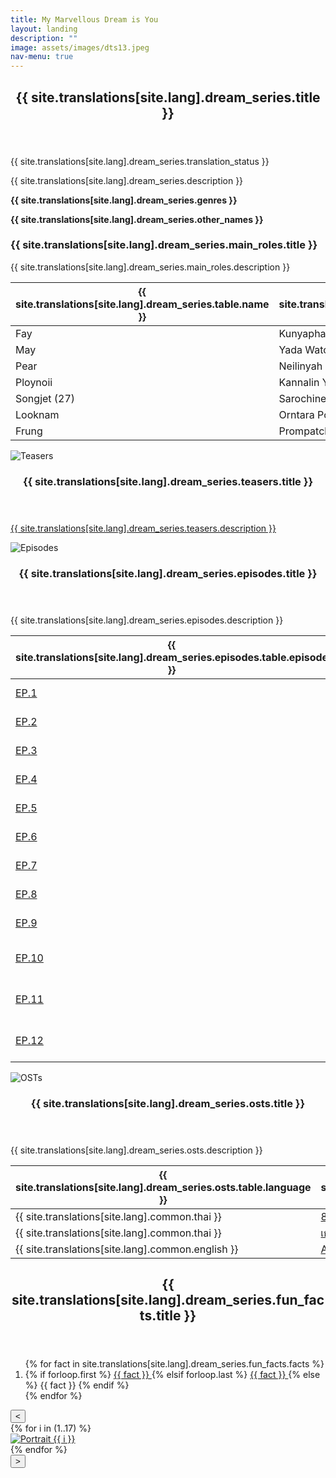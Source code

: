 ```yaml
---
title: My Marvellous Dream is You
layout: landing
description: ""
image: assets/images/dts13.jpeg
nav-menu: true
---
```


<div id="main">
    <section id="one">
        <div class="inner">
            <header class="major">
                <h2>{{ site.translations[site.lang].dream_series.title }}</h2>
            </header>
            <p>{{ site.translations[site.lang].dream_series.translation_status }}</p>
            <p>{{ site.translations[site.lang].dream_series.description }}</p>
            <p><strong>{{ site.translations[site.lang].dream_series.genres }}</strong></p>
            <p><strong>{{ site.translations[site.lang].dream_series.other_names }}</strong></p>
            <h3>{{ site.translations[site.lang].dream_series.main_roles.title }}</h3>
            <p>{{ site.translations[site.lang].dream_series.main_roles.description }}</p>
            <div class="table-wrapper">
                <table>
                    <thead>
                        <tr>
                            <th scope="col">{{ site.translations[site.lang].dream_series.table.name }}</th>
                            <th scope="col">{{ site.translations[site.lang].dream_series.table.full_name }}</th>
                            <th scope="col">{{ site.translations[site.lang].dream_series.table.instagram }}</th>
                            <th scope="col">{{ site.translations[site.lang].dream_series.table.twitter }}</th>
                            <th scope="col">{{ site.translations[site.lang].dream_series.table.tiktok }}</th>
                            <th scope="col">{{ site.translations[site.lang].dream_series.table.hashtag }}</th>
                        </tr>
                    </thead>
                    <tbody>
                        <tr>
                            <td>Fay</td>
                            <td>Kunyaphat Na Nakorn</td>
                            <td><a href="https://www.instagram.com/fay_riezz/">@fay_riezz</a></td>
                            <td><a href="https://x.com/Fay_riezz">@fay_riezz</a></td>
                            <td><a href="https://www.tiktok.com/@fay_riezz">@fay_riezz</a></td>
                            <td>#fay_riezz</td>
                        </tr>
                        <tr>
                            <td>May</td>
                            <td>Yada Watcharamusik</td>
                            <td><a href="https://www.instagram.com/maywyda/">@maywyda</a></td>
                            <td><a href="https://x.com/maywyda">@maywyda</a></td>
                            <td><a href="https://www.tiktok.com/@maywyda">@maywyda</a></td>
                            <td>#maywyda</td>
                        </tr>
                        <tr>
                            <td>Pear</td>
                            <td>Neilinyah Taweearayapat</td>
                            <td><a href="https://www.instagram.com/pearneilinyah/">@pearneilinyah</a></td>
                            <td><a href="https://x.com/pearneilinyah">@pearneilinyah</a></td>
                            <td><a href="https://www.tiktok.com/@pearneilinyah">@pearneilinyah</a></td>
                            <td>#pearneilinyah</td>
                        </tr>
                        <tr>
                            <td>Ploynoii</td>
                            <td>Kannalin Yinghiranphat</td>
                            <td><a href="https://www.instagram.com/ploynoii/">@ploynoii</a></td>
                            <td><a href="https://x.com/ploynoll">@ploynoll</a></td>
                            <td><a href="https://www.tiktok.com/@ploynoiikannalin">@ploynoiikannalin</a></td>
                            <td>#PloynoiiKannalin</td>
                        </tr>
                        <tr>
                            <td>Songjet (27)</td>
                            <td>Sarochinee Pethampai</td>
                            <td><a href="https://www.instagram.com/ssongjet/">@ssongjet</a></td>
                            <td><a href="https://x.com/ssongjet">@ssongjet</a></td>
                            <td><a href="https://www.tiktok.com/@ssongjet">@ssongjet</a></td>
                            <td>#ssongjet</td>
                        </tr>
                        <tr>
                            <td>Looknam</td>
                            <td>Orntara Poolsak</td>
                            <td><a href="https://www.instagram.com/namorntaraaa/">@namorntaraaa</a></td>
                            <td><a href="https://x.com/namorntaraaa">@namorntaraaa</a></td>
                            <td><a href="https://www.tiktok.com/@namorntaraaa">@namorntaraaa</a></td>
                            <td>#namorntaraaa</td>
                        </tr>
                        <tr>
                            <td>Frung</td>
                            <td>Prompatcha Snitwongse Na Ayudthaya</td>
                            <td><a href="https://www.instagram.com/frruunngg/">@frruunngg</a></td>
                            <td><a href="https://x.com/frruunngg">@frruunngg</a></td>
                            <td><a href="https://www.tiktok.com/@frruunnggg">@frruunngg</a></td>
                            <td>#frruunngg</td>
                        </tr>
                    </tbody>
                </table>
            </div>
        </div>
    </section>
    <section class="spotlights">
        <section>
            <div class="image">
                <img src="{{ 'assets/images/dtsteaser.jpg' | relative_url }}" alt="Teasers" data-position="center center">
            </div>
            <div class="content">
                <div class="inner">
                    <header class="major">
                        <h3>{{ site.translations[site.lang].dream_series.teasers.title }}</h3>
                    </header>
                    <p>
                        <a href="https://youtube.com/playlist?list=PL4D0KlUVq4IwGzHhJJOjghXfF23PnG96i&si=PHltvEgXwS4hKR2w">
                            {{ site.translations[site.lang].dream_series.teasers.description }}
                        </a> 
                    </p>
                </div>
            </div>
        </section>
        <section>
            <div class="image">
                <img src="{{ 'assets/images/dts7.jpeg' | relative_url }}" alt="Episodes" data-position="center center">
            </div>
            <div class="content">
                <div class="inner">
                    <header class="major">
                        <h3>{{ site.translations[site.lang].dream_series.episodes.title }}</h3>
                    </header>
                    <p>{{ site.translations[site.lang].dream_series.episodes.description }}</p>
                    <div class="table-wrapper">
                        <table>
                            <thead>
                                <tr>
                                    <th scope="col">{{ site.translations[site.lang].dream_series.episodes.table.episode }}</th>
                                    <th scope="col">{{ site.translations[site.lang].dream_series.episodes.table.teaser }}</th>
                                    <th scope="col">{{ site.translations[site.lang].dream_series.episodes.table.premiered }}</th>
                                </tr>
                            </thead>
                            <tbody>
                                <tr>
                                    <td><a href="https://youtube.com/playlist?list=PL4D0KlUVq4IyWIZVo-oo-rvYWPxX3WVn6&si=-oVwipMsq5-B4ihC">EP.1</a></td>
                                    <td><span class="spoiler">{{ site.translations[site.lang].dream_series.episodes.spoilers.ep1 }}</span></td>
                                    <td>May 8, 2024</td>
                                </tr>
                                <tr>
                                    <td><a href="https://youtube.com/playlist?list=PL4D0KlUVq4IxVB-flF0y2Ci-ZlTYPhBkE&si=wsR153JrN-M1T9nT">EP.2</a></td>
                                    <td><span class="spoiler">{{ site.translations[site.lang].dream_series.episodes.spoilers.ep2 }}</span></td>
                                    <td>May 15, 2024</td>
                                </tr>
                                <tr>
                                    <td><a href="https://youtube.com/playlist?list=PL4D0KlUVq4Izf5NcVj9LXTg4I-p0vGENI&si=7GvuY_pSwxxuLbuY">EP.3</a></td>
                                    <td><span class="spoiler">{{ site.translations[site.lang].dream_series.episodes.spoilers.ep3 }}</span></td>
                                    <td>May 23, 2024</td>
                                </tr>
                                <tr>
                                    <td><a href="https://youtube.com/playlist?list=PL4D0KlUVq4IwDLuIueFYYfRNGdNtCB76v&si=OUU0Ly1jKe58UQTn">EP.4</a></td>
                                    <td><span class="spoiler">{{ site.translations[site.lang].dream_series.episodes.spoilers.ep4 }}</span></td>
                                    <td>May 30, 2024</td>
                                </tr>
                                <tr>
                                    <td><a href="https://youtube.com/playlist?list=PL4D0KlUVq4Ix6yAX3JI3nFmeBLJHuc3Nq&si=rLzAOAI-rYV_SVdQ">EP.5</a></td>
                                    <td><span class="spoiler">{{ site.translations[site.lang].dream_series.episodes.spoilers.ep5 }}</span></td>
                                    <td>Jun 5, 2024</td>
                                </tr>
                                <tr>
                                    <td><a href="https://youtube.com/playlist?list=PL4D0KlUVq4IwP5Na9SFb8cWY1Kzd2hpy3&si=DMuvavAmgDcREepO">EP.6</a></td>
                                    <td><span class="spoiler">{{ site.translations[site.lang].dream_series.episodes.spoilers.ep6 }}</span></td>
                                    <td>Jun 12, 2024</td>
                                </tr>
                                <tr>
                                    <td><a href="https://youtube.com/playlist?list=PL4D0KlUVq4IxGS_98gM6ZzsGmwPlvxBBp&si=n-6sLQ5o7reuyUFu">EP.7</a></td>
                                    <td><span class="spoiler">{{ site.translations[site.lang].dream_series.episodes.spoilers.ep7 }}</span></td>
                                    <td>Jun 19, 2024</td>
                                </tr>
                                <tr>
                                    <td><a href="https://youtube.com/playlist?list=PL4D0KlUVq4Ix_z_a9JyWjQAxBUMCgPl0m&si=bsZdD5lITNigeAAn">EP.8</a></td>
                                    <td><span class="spoiler">{{ site.translations[site.lang].dream_series.episodes.spoilers.ep8 }}</span></td>
                                    <td>Jun 26, 2024</td>
                                </tr>
                                <tr>
                                    <td><a href="https://youtube.com/playlist?list=PL4D0KlUVq4IyVK6YahPZ_ekhSNW6XD6Hd&si=obW0G1Cct1dvWoOC">EP.9</a></td>
                                    <td><span class="spoiler">{{ site.translations[site.lang].dream_series.episodes.spoilers.ep9 }}</span></td>
                                    <td>Jul 3, 2024</td>
                                </tr>
                                <tr>
                                    <td><a href="https://youtube.com/playlist?list=PL4D0KlUVq4IxMwZyWkOTWDG1GIyL5fy9O&si=Gzv2APYj_3SAOByp">EP.10</a></td>
                                    <td><span class="spoiler">{{ site.translations[site.lang].dream_series.episodes.spoilers.ep10 }}</span></td>
                                    <td>Jul 10, 2024</td>
                                </tr>
                                <tr>
                                    <td><a href="https://youtube.com/playlist?list=PL4D0KlUVq4IxCOL0o-tahFEnxkGbgsf7i&si=Fc0phyIY-gLAHjF5">EP.11</a></td>
                                    <td><span class="spoiler">{{ site.translations[site.lang].dream_series.episodes.spoilers.ep11 }}</span></td>
                                    <td>Jul 17, 2024</td>
                                </tr>
                                <tr>
                                    <td><a href="https://youtube.com/playlist?list=PL4D0KlUVq4Iwq9Nvhr7Nat9V9w-rCAxwm&si=fssHBwA0DfheA9aO">EP.12</a></td>
                                    <td><span class="spoiler">{{ site.translations[site.lang].dream_series.episodes.spoilers.ep12 }}</span></td>
                                    <td>Aug 7, 2024</td>
                                </tr>
                            </tbody>
                        </table>
                    </div>
                </div>
            </div>
        </section>
        <section>
            <div class="image">
                <img src="{{ 'assets/images/dtsost.jpg' | relative_url }}" alt="OSTs" data-position="25% 25%">
            </div>
            <div class="content">
                <div class="inner">
                    <header class="major">
                        <h3>{{ site.translations[site.lang].dream_series.osts.title }}</h3>
                    </header>
                    <p>{{ site.translations[site.lang].dream_series.osts.description }}</p>
                    <div class="table-wrapper">
                        <table>
                            <thead>
                                <tr>
                                    <th scope="col">{{ site.translations[site.lang].dream_series.osts.table.language }}</th>
                                    <th scope="col">{{ site.translations[site.lang].dream_series.osts.table.title }}</th>
                                    <th scope="col">{{ site.translations[site.lang].dream_series.osts.table.vocal }}</th>
                                    <th scope="col">{{ site.translations[site.lang].dream_series.osts.table.producer }}</th>
                                </tr>
                            </thead>
                            <tbody>
                                <tr>
                                    <td>{{ site.translations[site.lang].common.thai }}</td>
                                    <td><a href="https://www.youtube.com/watch?v=qM9R243mhAQ">8 ชั่วโมง (SEE YOU IN MY DREAM)</a></td>
                                    <td>Fay Kunyaphat , May Yada</td>
                                    <td>Boy Sompob, Kawin Wannasiri</td>
                                </tr>
                                <tr>
                                    <td>{{ site.translations[site.lang].common.thai }}</td>
                                    <td><a href="https://youtu.be/ppPAfY94S4w?si=I3zccC7u2iptBE81">เธอคือฝันดี (Reverie)</a></td>
                                    <td>Mint Mintita</td>
                                    <td>Boy Sompob, Kawin Wannasiri</td>
                                </tr>
                                <tr>
                                    <td>{{ site.translations[site.lang].common.english }}</td>
                                    <td><a href="https://youtu.be/CKuTbLCfeWI?si=anMbJyV3HAIrz2Lq">Awake</a></td>
                                    <td>Boy Sompob</td>
                                    <td>Boy Sompob, Kawin Wannasiri</td>
                                </tr>
                            </tbody>
                        </table>
                    </div>
                </div>
            </div>
        </section>
    </section>
    <section id="three">
        <div class="inner">
            <header class="major">
                <h2>{{ site.translations[site.lang].dream_series.fun_facts.title }}</h2>
            </header>
            <ol>
                {% for fact in site.translations[site.lang].dream_series.fun_facts.facts %}
                    <li>
                        {% if forloop.first %}
                            <a href="https://x.com/4ever_Marvelous/status/1823929864354980029">
                                {{ fact }}
                            </a>
                        {% elsif forloop.last %}
                            <a href="https://youtube.com/playlist?list=PLq_CJ-WP1k0fcFN3McQiWfVfFGjs79Umn&si=YJPOgl2yF4xYU1Od">
                                {{ fact }}
                            </a>
                        {% else %}
                            {{ fact }}
                        {% endif %}
                    </li>
                {% endfor %}
            </ol>
        </div>
    </section> 
    <div class="carousel-container">
        <button type="button" class="carousel-arrow carousel-prev">&lt;</button>
        <div class="carousel">
            {% for i in (1..17) %}
                <div>
                    <a href="{{ 'assets/images/dts' | append: i | append: '.jpeg' | relative_url }}" data-lightbox="image-carousel">
                        <img src="{{ 'assets/images/dts' | append: i | append: '.jpeg' | relative_url }}" alt="Portrait {{ i }}">
                    </a>
                </div>
            {% endfor %}
        </div>
        <button type="button" class="carousel-arrow carousel-next">&gt;</button>
    </div>
</div>

<script>
document.addEventListener('DOMContentLoaded', function() {
  const spoilers = document.querySelectorAll('.spoiler');
  
  spoilers.forEach(function(spoiler) {
    spoiler.addEventListener('click', function() {
      this.classList.toggle('revealed');
    });
    
    spoiler.addEventListener('touchstart', function(e) {
      this.classList.toggle('revealed');
      e.preventDefault();
    });
  });
});
</script>

<script>
document.addEventListener('DOMContentLoaded', function() {
  const spoilers = document.querySelectorAll('.spoiler');
  const revealText = "{{ site.translations[site.lang].dream_series.spoiler.reveal }}";
  const hideText = "{{ site.translations[site.lang].dream_series.spoiler.hide }}";
  
  spoilers.forEach(function(spoiler) {
    spoiler.setAttribute('data-reveal-text', revealText);
    spoiler.setAttribute('data-hide-text', hideText);
    
    spoiler.addEventListener('click', function() {
      if (this.classList.contains('revealed')) {
        this.setAttribute('title', hideText);
      } else {
        this.setAttribute('title', revealText);
      }
    });
  });
});
</script>
